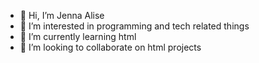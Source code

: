 - 👋 Hi, I’m Jenna Alise
- 👀 I’m interested in programming and tech related things
- 🌱 I’m currently learning html
- 💞️ I’m looking to collaborate on html projects

<!---
x-o-x-o-x/x-o-x-o-x is a ✨ special ✨ repository because its `README.md` (this file) appears on your GitHub profile.
You can click the Preview link to take a look at your changes.
--->

